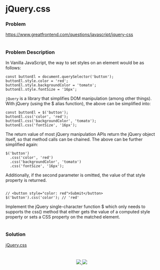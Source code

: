 # jQuery.css

### Problem

https://www.greatfrontend.com/questions/javascript/jquery-css

#

### Problem Description

In Vanilla JavaScript, the way to set styles on an element would be as follows:

```
const buttonEl = document.querySelector('button');
buttonEl.style.color = 'red';
buttonEl.style.backgroundColor = 'tomato';
buttonEl.style.fontSize = '16px';

```
`jQuery` is a library that simplifies DOM manipulation (among other things). With jQuery (using the $ alias function), the above can be simplified into:

```
const buttonEl = $('button');
buttonEl.css('color', 'red');
buttonEl.css('backgroundColor', 'tomato');
buttonEl.css('fontSize', '16px');

```
The return value of most jQuery manipulation APIs return the jQuery object itself, so that method calls can be chained. The above can be further simplified again:

```
$('button')
  .css('color', 'red')
  .css('backgroundColor', 'tomato')
  .css('fontSize', '16px');

```

Additionally, if the second parameter is omitted, the value of that style property is returned.

```

// <button style="color: red">Submit</button>
$('button').css('color'); // 'red'

```

Implement the jQuery single-character function $ which only needs to supports the css() method that either gets the value of a computed style property or sets a CSS property on the matched element.


#

### Solution

[jQuery.css](./jqueryCss.js)

#

<p align="center">
	<a href="https://github.com/ghoshsuman845" alt="Github" title="github">
       <img src="https://img.shields.io/badge/Followe_Me_For_More_Useful_Repos-15k?style=for-the-badge&color=2088FF&logo=github&logoColor=fff"/>
    </a>
    <a href="https://github.com/ghoshsuman845/ghoshsuman845" alt="Github Stars" title="Star Mark Repo">
        <img src="https://img.shields.io/badge/Shower_stars_if_you_like_my_repos-15k?style=for-the-badge&color=ffd000&logo=apachespark&logoColor=black"/>
    </a>
</p>
